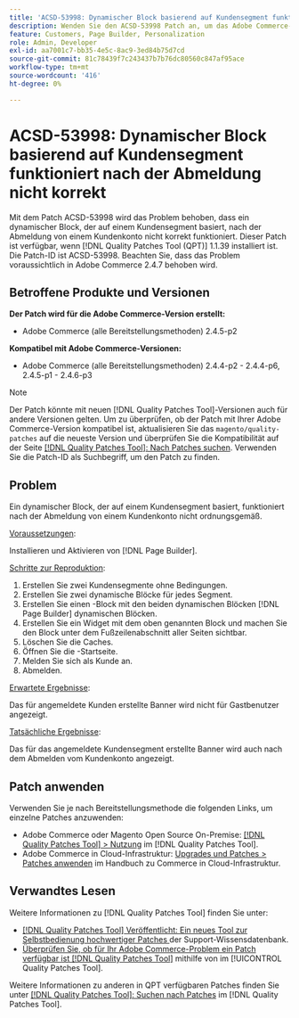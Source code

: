 ```yaml
---
title: 'ACSD-53998: Dynamischer Block basierend auf Kundensegment funktioniert nach der Abmeldung nicht korrekt'
description: Wenden Sie den ACSD-53998 Patch an, um das Adobe Commerce-Problem zu beheben, dass ein dynamischer Block, der auf einem Kundensegment basiert, nach der Abmeldung von einem Kundenkonto nicht ordnungsgemäß funktioniert.
feature: Customers, Page Builder, Personalization
role: Admin, Developer
exl-id: aa7001c7-bb35-4e5c-8ac9-3ed84b75d7cd
source-git-commit: 81c78439f7c243437b7b76dc80560c847af95ace
workflow-type: tm+mt
source-wordcount: '416'
ht-degree: 0%

---
```


# ACSD-53998: Dynamischer Block basierend auf Kundensegment funktioniert nach der Abmeldung nicht korrekt

Mit dem Patch ACSD-53998 wird das Problem behoben, dass ein dynamischer Block, der auf einem Kundensegment basiert, nach der Abmeldung von einem Kundenkonto nicht korrekt funktioniert. Dieser Patch ist verfügbar, wenn [!DNL Quality Patches Tool (QPT)] 1.1.39 installiert ist. Die Patch-ID ist ACSD-53998. Beachten Sie, dass das Problem voraussichtlich in Adobe Commerce 2.4.7 behoben wird.

## Betroffene Produkte und Versionen

**Der Patch wird für die Adobe Commerce-Version erstellt:**

* Adobe Commerce (alle Bereitstellungsmethoden) 2.4.5-p2

**Kompatibel mit Adobe Commerce-Versionen:**

* Adobe Commerce (alle Bereitstellungsmethoden) 2.4.4-p2 - 2.4.4-p6, 2.4.5-p1 - 2.4.6-p3

>[!NOTE]
>
>Der Patch könnte mit neuen [!DNL Quality Patches Tool]-Versionen auch für andere Versionen gelten. Um zu überprüfen, ob der Patch mit Ihrer Adobe Commerce-Version kompatibel ist, aktualisieren Sie das `magento/quality-patches` auf die neueste Version und überprüfen Sie die Kompatibilität auf der Seite [[!DNL Quality Patches Tool]: Nach Patches suchen](https://experienceleague.adobe.com/tools/commerce-quality-patches/index.html?lang=de). Verwenden Sie die Patch-ID als Suchbegriff, um den Patch zu finden.

## Problem

Ein dynamischer Block, der auf einem Kundensegment basiert, funktioniert nach der Abmeldung von einem Kundenkonto nicht ordnungsgemäß.

<u>Voraussetzungen</u>:

Installieren und Aktivieren von [!DNL Page Builder].

<u>Schritte zur Reproduktion</u>:

1. Erstellen Sie zwei Kundensegmente ohne Bedingungen.
1. Erstellen Sie zwei dynamische Blöcke für jedes Segment.
1. Erstellen Sie einen -Block mit den beiden dynamischen Blöcken [!DNL Page Builder] dynamischen Blöcken.
1. Erstellen Sie ein Widget mit dem oben genannten Block und machen Sie den Block unter dem Fußzeilenabschnitt aller Seiten sichtbar.
1. Löschen Sie die Caches.
1. Öffnen Sie die -Startseite.
1. Melden Sie sich als Kunde an.
1. Abmelden.

<u>Erwartete Ergebnisse</u>:

Das für angemeldete Kunden erstellte Banner wird nicht für Gastbenutzer angezeigt.

<u>Tatsächliche Ergebnisse</u>:

Das für das angemeldete Kundensegment erstellte Banner wird auch nach dem Abmelden vom Kundenkonto angezeigt.

## Patch anwenden

Verwenden Sie je nach Bereitstellungsmethode die folgenden Links, um einzelne Patches anzuwenden:

* Adobe Commerce oder Magento Open Source On-Premise: [[!DNL Quality Patches Tool] > Nutzung](/help/tools/quality-patches-tool/usage.md) im [!DNL Quality Patches Tool].
* Adobe Commerce in Cloud-Infrastruktur: [Upgrades und Patches > Patches anwenden](https://experienceleague.adobe.com/docs/commerce-cloud-service/user-guide/develop/upgrade/apply-patches.html?lang=de) im Handbuch zu Commerce in Cloud-Infrastruktur.

## Verwandtes Lesen

Weitere Informationen zu [!DNL Quality Patches Tool] finden Sie unter:

* [[!DNL Quality Patches Tool] Veröffentlicht: Ein neues Tool zur Selbstbedienung hochwertiger Patches ](https://experienceleague.adobe.com/de/docs/commerce-knowledge-base/kb/announcements/commerce-announcements/magento-quality-patches-released-new-tool-to-self-serve-quality-patches) der Support-Wissensdatenbank.
* [Überprüfen Sie, ob für Ihr Adobe Commerce-Problem ein Patch verfügbar ist [!DNL Quality Patches Tool]](/help/tools/quality-patches-tool/patches-available-in-qpt/check-patch-for-magento-issue-with-magento-quality-patches.md) mithilfe von im [!UICONTROL Quality Patches Tool].


Weitere Informationen zu anderen in QPT verfügbaren Patches finden Sie unter [[!DNL Quality Patches Tool]: Suchen nach Patches](https://experienceleague.adobe.com/tools/commerce-quality-patches/index.html?lang=de) im [!DNL Quality Patches Tool].

